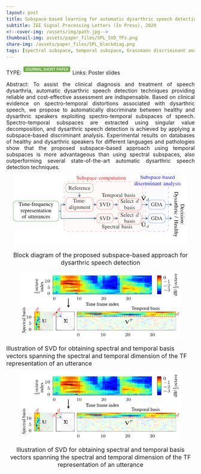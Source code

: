 ```yaml
---
layout: post
title: Subspace-based learning for automatic dysarthric speech detection
subtitle: IEE Signal Processing Letters (In Press), 2020
<!--cover-img: /assets/img/path.jpg-->
thumbnail-img: assets/paper_files/SPL_SVD_TFs.png
share-img: /assets/paper_files/SPL_blockdiag.png
tags: [spectral subspace, temporal subspace, Grassmann discriminant analysis, dysarthria, SVD]
---
```


TYPE: <img src="/assets/my_img/journ-s-paper.png" height="25px">   Links:  Poster  slides
<p align="justify">
Abstract: To assist the clinical diagnosis and treatment of speech dysarthria, automatic dysarthric speech detection techniques providing reliable and cost-effective assessment are indispensable. 
Based on clinical evidence on spectro-temporal distortions associated with dysarthric speech, we propose to automatically discriminate between healthy and dysarthric speakers exploiting spectro-temporal subspaces of speech.
Spectro-temporal subspaces are extracted using singular value decomposition, and dysarthric speech detection is achieved by applying a subspace-based discriminant analysis.
Experimental results on databases of healthy and dysarthric speakers for different languages and pathologies show that the proposed subspace-based approach using temporal subspaces is more advantageous than using spectral subspaces, also outperforming several state-of-the-art automatic dysarthric speech detection techniques. 
</p>




<p align="center">
  <img src="../assets/paper_files/SPL_blockdiag.png" alt="GDA block diagram">
<p align="center"><font size="3">Block diagram of the proposed subspace-based approach for dysarthric speech detection</font> <p align="center">
</p>

<p align="center">
  <img src="../assets/paper_files/SPL_SVD_TFs.png" alt="Spectro-temporal basis" width="430">
  
<font size="3">Illustration of SVD for obtaining spectral and temporal basis vectors spanning the spectral and temporal dimension of the TF representation of an utterance</font> <p align="center">
</p>

<p align="center">
  <img src="../assets/paper_files/SPL_SVD_TFs.jpeg" alt="Spectro-temporal basis" width="430">
<p align="center"><font size="3">Illustration of SVD for obtaining spectral and temporal basis vectors spanning the spectral and temporal dimension of the TF representation of an utterance</font> <p align="center">
</p>
